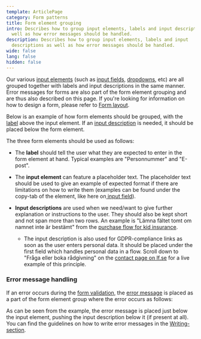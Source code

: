```yaml
---
template: ArticlePage
category: Form patterns
title: Form element grouping
intro: Describes how to group input elements, labels and input descriptions as
  well as how error messages should be handled.
description: Describes how to group input elements, labels and input
  descriptions as well as how error messages should be handled.
wide: false
lang: false
hidden: false
---
```

Our various [input elements](/components/web/forms/) (such as [input fields](/components/web/forms/input-field), [dropdowns](/components/web/forms/dropdown), etc) are all grouped together with labels and input descriptions in the same manner. Error messages for forms are also part of the form element grouping and are thus also described on this page. If you're looking for information on how to design a form, please refer to [Form layout](form-layout).

Below is an example of how form elements should be grouped, with the [label](/components/web/text/specific-use-text-styles#labels) above the input element. If an [input description](/components/web/text/specific-use-text-styles) is needed, it should be placed below the form element.

The three form elements should be used as follows:

* The **label** should tell the user what they are expected to enter in the form element at hand. Typical examples are "Personnummer" and "E-post".
* The **input element** can feature a placeholder text. The placeholder text should be used to give an example of expected format if there are limitations on how to write them (examples can be found under the copy-tab of the element, like here on[ input field](/components/web/forms/input-field?copy)).
* **Input descriptions** are used when we need/want to give further explanation or instructions to the user. They should also be kept short and not span more than two rows. An example is "Lämna fältet tomt om namnet inte är bestämt" from the [purchase flow for kid insurance](https://www.lansforsakringar.se/stockholm/privat/forsakring/personforsakring/gravidforsakring/ansok/).

  * The input description is also used for GDPR-compliance links as soon as the user enters personal data. It should be placed under the first field which handles personal data in a flow. Scroll down to "Fråga eller boka rådgivning" on the [contact page on lf.se](https://www.lansforsakringar.se/stockholm/privat/om-oss/kontakta-oss/) for a live example of this principle.

### Error message handling

If an error occurs during the [form validation,](form-validation) the [error message](/components/web/text/specific-use-text-styles) is placed as a part of the form element group where the error occurs as follows: 



As can be seen from the example, the error message is placed just below the input element, pushing the input description below it (if present at all). You can find the guidelines on how to write error messages in the [Writing-section](/patterns/general-patterns/writing).